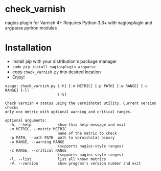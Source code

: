 check_varnish
=============

nagios plugin for Varnish 4+
Requires Python 3.3+ with nagiosplugin and argparse python modules

Installation
============
- Install pip with your distribution's package manager
- `sudo pip install nagiosplugin argparse`
- copy `check_varnish.py` into desired location
- Enjoy!


```
usage: check_varnish.py [-h] [-m METRIC] [-p PATH] [-w RANGE] [-c RANGE] [-l]
                        [-V]

Check Varnish 4 status using the varnishstat utility. Current version checks
only one metric with optional warning and critical ranges.

optional arguments:
  -h, --help            show this help message and exit
  -m METRIC, --metric METRIC
                        name of the metric to check
  -p PATH, --path PATH  path to varnishstat binary
  -w RANGE, --warning RANGE
                        (supports nagios-style ranges)
  -c RANGE, --critical RANGE
                        (supports nagios-style ranges)
  -l, --list            list all known metrics
  -V, --version         show program's version number and exit
```
